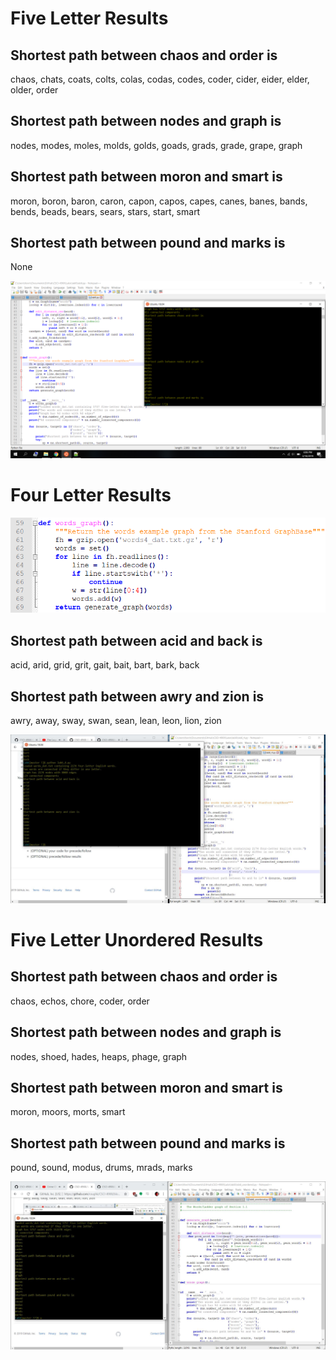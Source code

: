# Five Letter Results

Shortest path between chaos and order is
-
chaos,
chats,
coats,
colts,
colas,
codas,
codes,
coder,
cider,
eider,
elder,
older,
order


Shortest path between nodes and graph is
-
nodes,
modes,
moles,
molds,
golds,
goads,
grads,
grade,
grape,
graph


Shortest path between moron and smart is
-
moron,
boron,
baron,
caron,
capon,
capos,
capes,
canes,
banes,
bands,
bends,
beads,
bears,
sears,
stars,
start,
smart


Shortest path between pound and marks is
-
None


![image](length5.jpg)




# Four Letter Results

![image](4wordcode.PNG)


Shortest path between acid and back is
-
acid,
arid,
grid,
grit,
gait,
bait,
bart,
bark,
back


Shortest path between awry and zion is
-
awry,
away,
sway,
swan,
sean,
lean,
leon,
lion,
zion



![image](length4.JPG)




# Five Letter Unordered Results

Shortest path between chaos and order is
-
chaos,
echos,
chore,
coder,
order

Shortest path between nodes and graph is
-
nodes,
shoed,
hades,
heaps,
phage,
graph

Shortest path between moron and smart is
-
moron,
moors,
morts,
smart

Shortest path between pound and marks is
-
pound,
sound,
modus,
drums,
mrads,
marks


![image](length5_unordered.jpg)


